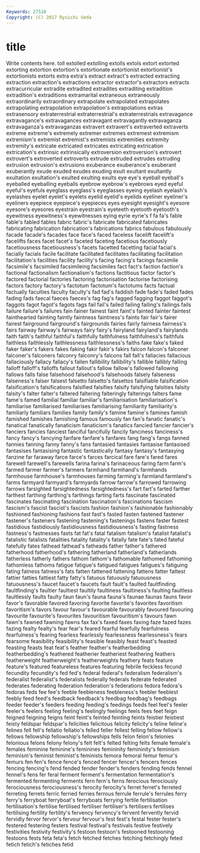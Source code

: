 ```yaml
---
Keywords: 27510 
Copyright: (C) 2017 Ryuichi Ueda
---
```


# title

Write contents here.
toll extolled extolling extolls extols extort extorted extorting extortion
extortion's extortionate extortionist extortionist's extortionists extorts extra extra's extract extract's
extracted extracting extraction extraction's extractions extractor extractor's extractors extracts extracurricular
extradite extradited extradites extraditing extradition extradition's extraditions extramarital extraneous extraneously
extraordinarily extraordinary extrapolate extrapolated extrapolates extrapolating extrapolation extrapolation's extrapolations extras
extrasensory extraterrestrial extraterrestrial's extraterrestrials extravagance extravagance's extravagances extravagant extravagantly extravaganza
extravaganza's extravaganzas extravert extravert's extraverted extraverts extreme extreme's extremely extremer
extremes extremest extremism extremism's extremist extremist's extremists extremities extremity extremity's
extricate extricated extricates extricating extrication extrication's extrinsic extrinsically extroversion extroversion's
extrovert extrovert's extroverted extroverts extrude extruded extrudes extruding extrusion extrusion's
extrusions exuberance exuberance's exuberant exuberantly exude exuded exudes exuding exult
exultant exultantly exultation exultation's exulted exulting exults eye eye's eyeball
eyeball's eyeballed eyeballing eyeballs eyebrow eyebrow's eyebrows eyed eyeful eyeful's
eyefuls eyeglass eyeglass's eyeglasses eyeing eyelash eyelash's eyelashes eyelet eyelet's
eyelets eyelid eyelid's eyelids eyeliner eyeliner's eyeliners eyepiece eyepiece's eyepieces
eyes eyesight eyesight's eyesore eyesore's eyesores eyestrain eyestrain's eyeteeth eyetooth
eyetooth's eyewitness eyewitness's eyewitnesses eying eyrie eyrie's f fa fa's
fable fable's fabled fables fabric fabric's fabricate fabricated fabricates fabricating
fabrication fabrication's fabrications fabrics fabulous fabulously facade facade's facades face
face's faced faceless facelift facelift's facelifts faces facet facet's faceted
faceting facetious facetiously facetiousness facetiousness's facets facetted facetting facial facial's
facially facials facile facilitate facilitated facilitates facilitating facilitation facilitation's facilities
facility facility's facing facing's facings facsimile facsimile's facsimiled facsimileing facsimiles
fact fact's faction faction's factional factionalism factionalism's factions factitious factor
factor's factored factorial factories factoring factorisation factorise factorising factors factory
factory's factotum factotum's factotums facts factual factually faculties faculty faculty's
fad fad's faddish fade fade's faded fades fading fads faecal
faeces faeces's fag fag's fagged fagging faggot faggot's faggots fagot
fagot's fagots fags fail fail's failed failing failing's failings fails
failure failure's failures fain fainer fainest faint faint's fainted fainter
faintest fainthearted fainting faintly faintness faintness's faints fair fair's fairer
fairest fairground fairground's fairgrounds fairies fairly fairness fairness's fairs fairway
fairway's fairways fairy fairy's fairyland fairyland's fairylands faith faith's faithful
faithful's faithfully faithfulness faithfulness's faithfuls faithless faithlessly faithlessness faithlessness's faiths
fake fake's faked faker faker's fakers fakes faking fakir fakir's
fakirs falcon falcon's falconer falconer's falconers falconry falconry's falcons fall
fall's fallacies fallacious fallaciously fallacy fallacy's fallen fallibility fallibility's fallible
fallibly falling falloff falloff's falloffs fallout fallout's fallow fallow's fallowed
fallowing fallows falls false falsehood falsehood's falsehoods falsely falseness falseness's
falser falsest falsetto falsetto's falsettos falsifiable falsification falsification's falsifications falsified
falsifies falsify falsifying falsities falsity falsity's falter falter's faltered faltering
falteringly falterings falters fame fame's famed familial familiar familiar's familiarisation
familiarisation's familiarise familiarised familiarises familiarising familiarity familiarity's familiarly familiars families
family family's famine famine's famines famish famished famishes famishing famous
famously fan fan's fanatic fanatic's fanatical fanatically fanaticism fanaticism's fanatics
fancied fancier fancier's fanciers fancies fanciest fanciful fancifully fancily fanciness
fanciness's fancy fancy's fancying fanfare fanfare's fanfares fang fang's fangs
fanned fannies fanning fanny fanny's fans fantasied fantasies fantasise fantasised
fantasises fantasising fantastic fantastically fantasy fantasy's fantasying fanzine far faraway
farce farce's farces farcical fare fare's fared fares farewell farewell's
farewells farina farina's farinaceous faring farm farm's farmed farmer farmer's
farmers farmhand farmhand's farmhands farmhouse farmhouse's farmhouses farming farming's farmland
farmland's farms farmyard farmyard's farmyards farrow farrow's farrowed farrowing farrows
farsighted farsightedness farsightedness's fart fart's farted farther farthest farthing farthing's
farthings farting farts fascinate fascinated fascinates fascinating fascination fascination's fascinations
fascism fascism's fascist fascist's fascists fashion fashion's fashionable fashionably fashioned
fashioning fashions fast fast's fasted fasten fastened fastener fastener's fasteners
fastening fastening's fastenings fastens faster fastest fastidious fastidiously fastidiousness fastidiousness's
fasting fastness fastness's fastnesses fasts fat fat's fatal fatalism fatalism's
fatalist fatalist's fatalistic fatalists fatalities fatality fatality's fatally fate fate's
fated fateful fatefully fates fathead fathead's fatheads father father's fathered
fatherhood fatherhood's fathering fatherland fatherland's fatherlands fatherless fatherly fathers fathom
fathom's fathomable fathomed fathoming fathomless fathoms fatigue fatigue's fatigued fatigues
fatigues's fatiguing fating fatness fatness's fats fatten fattened fattening fattens
fatter fattest fattier fatties fattiest fatty fatty's fatuous fatuously fatuousness
fatuousness's faucet faucet's faucets fault fault's faulted faultfinding faultfinding's faultier
faultiest faultily faultiness faultiness's faulting faultless faultlessly faults faulty faun
faun's fauna fauna's faunae faunas fauns favor favor's favorable favored
favoring favorite favorite's favorites favoritism favoritism's favors favour favour's favourable
favourably favoured favouring favourite favourite's favourites favouritism favouritism's favours fawn
fawn's fawned fawning fawns fax fax's faxed faxes faxing faze
fazed fazes fazing fealty fealty's fear fear's feared fearful fearfully
fearfulness fearfulness's fearing fearless fearlessly fearlessness fearlessness's fears fearsome feasibility
feasibility's feasible feasibly feast feast's feasted feasting feasts feat feat's
feather feather's featherbedding featherbedding's feathered featherier featheriest feathering feathers featherweight
featherweight's featherweights feathery feats feature feature's featured featureless features featuring
febrile feckless fecund fecundity fecundity's fed fed's federal federal's federalism
federalism's federalist federalist's federalists federally federals federate federated federates federating
federation federation's federations fedora fedora's fedoras feds fee fee's feeble
feebleness feebleness's feebler feeblest feebly feed feed's feedback feedback's feedbag
feedbag's feedbags feeder feeder's feeders feeding feeding's feedings feeds feel
feel's feeler feeler's feelers feeling feeling's feelingly feelings feels fees
feet feign feigned feigning feigns feint feint's feinted feinting feints
feistier feistiest feisty feldspar feldspar's felicities felicitous felicity felicity's feline
feline's felines fell fell's fellatio fellatio's felled feller fellest felling
fellow fellow's fellows fellowship fellowship's fellowships fells felon felon's felonies
felonious felons felony felony's felt felt's felted felting felts female
female's females feminine feminine's feminines femininity femininity's feminism feminism's feminist
feminist's feminists femora femoral femur femur's femurs fen fen's fence
fence's fenced fencer fencer's fencers fences fencing fencing's fend fended
fender fender's fenders fending fends fennel fennel's fens fer feral
ferment ferment's fermentation fermentation's fermented fermenting ferments fern fern's ferns
ferocious ferociously ferociousness ferociousness's ferocity ferocity's ferret ferret's ferreted ferreting
ferrets ferric ferried ferries ferrous ferrule ferrule's ferrules ferry ferry's
ferryboat ferryboat's ferryboats ferrying fertile fertilisation fertilisation's fertilise fertilised fertiliser
fertiliser's fertilisers fertilises fertilising fertility fertility's fervency fervency's fervent fervently
fervid fervidly fervor fervor's fervour fervour's fest fest's festal fester
fester's festered festering festers festival festival's festivals festive festively festivities
festivity festivity's festoon festoon's festooned festooning festoons fests feta feta's
fetch fetched fetches fetching fetchingly feted fetich fetich's fetiches fetid
